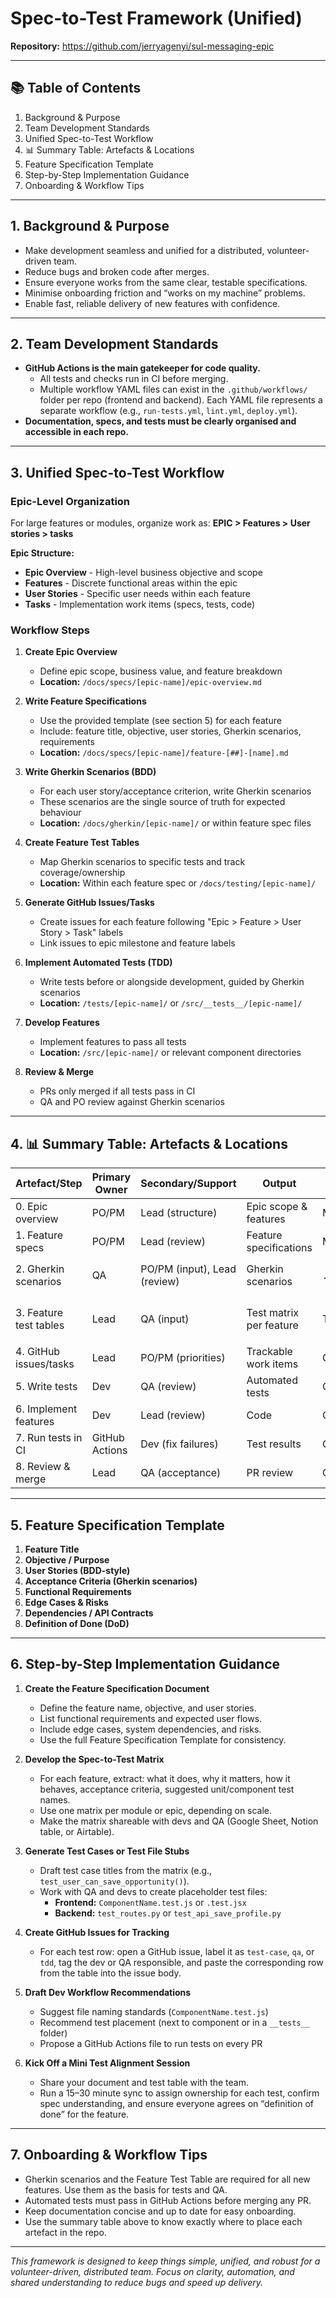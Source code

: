 # Spec-to-Test Framework (Unified)

**Repository:** https://github.com/jerryagenyi/sul-messaging-epic

---

## 📚 Table of Contents
1. Background & Purpose
2. Team Development Standards
3. Unified Spec-to-Test Workflow
4. 📊 Summary Table: Artefacts & Locations
5. Feature Specification Template
6. Step-by-Step Implementation Guidance
7. Onboarding & Workflow Tips

---

## 1. Background & Purpose

- Make development seamless and unified for a distributed, volunteer-driven team.
- Reduce bugs and broken code after merges.
- Ensure everyone works from the same clear, testable specifications.
- Minimise onboarding friction and “works on my machine” problems.
- Enable fast, reliable delivery of new features with confidence.

---

## 2. Team Development Standards

- **GitHub Actions is the main gatekeeper for code quality.**
  - All tests and checks run in CI before merging.
  - Multiple workflow YAML files can exist in the `.github/workflows/` folder per repo (frontend and backend). Each YAML file represents a separate workflow (e.g., `run-tests.yml`, `lint.yml`, `deploy.yml`).
- **Documentation, specs, and tests must be clearly organised and accessible in each repo.**

---

## 3. Unified Spec-to-Test Workflow

### Epic-Level Organization
For large features or modules, organize work as: **EPIC > Features > User stories > tasks**

**Epic Structure:**
- **Epic Overview** - High-level business objective and scope
- **Features** - Discrete functional areas within the epic  
- **User Stories** - Specific user needs within each feature
- **Tasks** - Implementation work items (specs, tests, code)

### Workflow Steps

1. **Create Epic Overview**
   - Define epic scope, business value, and feature breakdown
   - **Location:** `/docs/specs/[epic-name]/epic-overview.md`

2. **Write Feature Specifications**
   - Use the provided template (see section 5) for each feature
   - Include: feature title, objective, user stories, Gherkin scenarios, requirements
   - **Location:** `/docs/specs/[epic-name]/feature-[##]-[name].md`

3. **Write Gherkin Scenarios (BDD)**
   - For each user story/acceptance criterion, write Gherkin scenarios
   - These scenarios are the single source of truth for expected behaviour
   - **Location:** `/docs/gherkin/[epic-name]/` or within feature spec files

4. **Create Feature Test Tables**
   - Map Gherkin scenarios to specific tests and track coverage/ownership
   - **Location:** Within each feature spec or `/docs/testing/[epic-name]/`

5. **Generate GitHub Issues/Tasks**
   - Create issues for each feature following "Epic > Feature > User Story > Task" labels
   - Link issues to epic milestone and feature labels

6. **Implement Automated Tests (TDD)**
   - Write tests before or alongside development, guided by Gherkin scenarios
   - **Location:** `/tests/[epic-name]/` or `/src/__tests__/[epic-name]/`

7. **Develop Features**
   - Implement features to pass all tests
   - **Location:** `/src/[epic-name]/` or relevant component directories

8. **Review & Merge**
   - PRs only merged if all tests pass in CI
   - QA and PO review against Gherkin scenarios

---

## 4. 📊 Summary Table: Artefacts & Locations

| Artefact/Step             | Primary Owner | Secondary/Support | Output                        | Tool/Format         | Repo(s)         | Folder/Path                  | File Type         | Est. Time |
|---------------------------|---------------|-------------------|-------------------------------|---------------------|-----------------|------------------------------|-------------------|-----------|
| 0. Epic overview          | PO/PM         | Lead (structure)  | Epic scope & features         | Markdown/Template   | Frontend/Backend| `/docs/specs/[epic-name]/`   | `epic-overview.md`| 1-2 hours |
| 1. Feature specs          | PO/PM         | Lead (review)     | Feature specifications        | Markdown/Template   | Frontend/Backend| `/docs/specs/[epic-name]/`   | `feature-##-name.md`| 2-4 hours |
| 2. Gherkin scenarios      | QA            | PO/PM (input), Lead (review) | Gherkin scenarios     | `.feature` files    | Frontend/Backend| `/docs/gherkin/[epic-name]/` or in feature specs | `.feature`        | 1-2 hours |
| 3. Feature test tables    | Lead          | QA (input)        | Test matrix per feature       | Table/Sheet         | Frontend/Backend| Within feature specs or `/docs/testing/[epic-name]/` | `.md`/spreadsheet | 1-3 hours |
| 4. GitHub issues/tasks    | Lead          | PO/PM (priorities)| Trackable work items          | GitHub Issues       | Frontend/Backend| GitHub Projects              | Issues            | 30min-1hr |
| 5. Write tests            | Dev           | QA (review)       | Automated tests               | Code                | Frontend/Backend| `/tests/[epic-name]/`        | `.js`/`.py`/etc.  | 3-8 hours |
| 6. Implement features     | Dev           | Lead (review)     | Code                          | Code                | Frontend/Backend| `/src/[epic-name]/`          | `.js`/`.vue`/etc. | 4-16 hours|
| 7. Run tests in CI        | GitHub Actions| Dev (fix failures)| Test results                  | GitHub Actions      | Frontend/Backend| `.github/workflows/`          | `.yml`            | Auto     |
| 8. Review & merge         | Lead          | QA (acceptance)   | PR review                     | GitHub              | Frontend/Backend| PRs                          | -                 | 30min-2hr|

---

## 5. Feature Specification Template

1. **Feature Title**
2. **Objective / Purpose**
3. **User Stories (BDD-style)**
4. **Acceptance Criteria (Gherkin scenarios)**
5. **Functional Requirements**
6. **Edge Cases & Risks**
7. **Dependencies / API Contracts**
8. **Definition of Done (DoD)**

---

## 6. Step-by-Step Implementation Guidance

1. **Create the Feature Specification Document**
   - Define the feature name, objective, and user stories.
   - List functional requirements and expected user flows.
   - Include edge cases, system dependencies, and risks.
   - Use the full Feature Specification Template for consistency.

2. **Develop the Spec-to-Test Matrix**
   - For each feature, extract: what it does, why it matters, how it behaves, acceptance criteria, suggested unit/component test names.
   - Use one matrix per module or epic, depending on scale.
   - Make the matrix shareable with devs and QA (Google Sheet, Notion table, or Airtable).

3. **Generate Test Cases or Test File Stubs**
   - Draft test case titles from the matrix (e.g., `test_user_can_save_opportunity()`).
   - Work with QA and devs to create placeholder test files:
     - **Frontend:** `ComponentName.test.js` or `.test.jsx`
     - **Backend:** `test_routes.py` or `test_api_save_profile.py`

4. **Create GitHub Issues for Tracking**
   - For each test row: open a GitHub issue, label it as `test-case`, `qa`, or `tdd`, tag the dev or QA responsible, and paste the corresponding row from the table into the issue body.

5. **Draft Dev Workflow Recommendations**
   - Suggest file naming standards (`ComponentName.test.js`)
   - Recommend test placement (next to component or in a `__tests__` folder)
   - Propose a GitHub Actions file to run tests on every PR

6. **Kick Off a Mini Test Alignment Session**
   - Share your document and test table with the team.
   - Run a 15–30 minute sync to assign ownership for each test, confirm spec understanding, and ensure everyone agrees on “definition of done” for the feature.

---

## 7. Onboarding & Workflow Tips

- Gherkin scenarios and the Feature Test Table are required for all new features. Use them as the basis for tests and QA.
- Automated tests must pass in GitHub Actions before merging any PR.
- Keep documentation concise and up to date for easy onboarding.
- Use the summary table above to know exactly where to place each artefact in the repo.

---

*This framework is designed to keep things simple, unified, and robust for a volunteer-driven, distributed team. Focus on clarity, automation, and shared understanding to reduce bugs and speed up delivery.*


